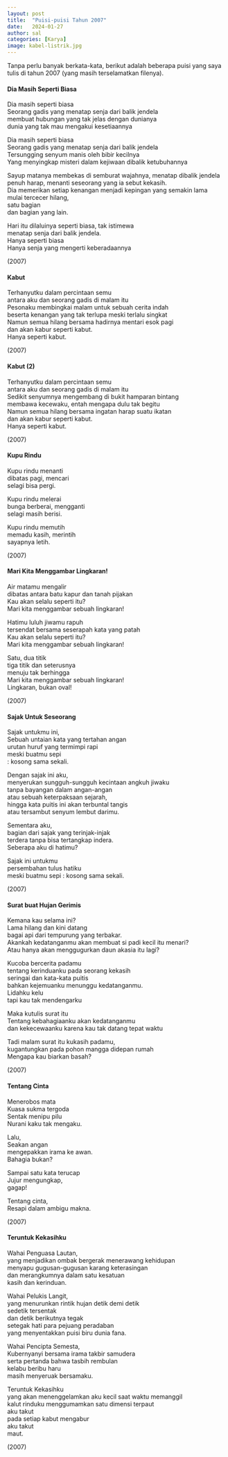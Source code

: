 ```yaml
---
layout: post
title:  "Puisi-puisi Tahun 2007"
date:   2024-01-27
author: sal
categories: [Karya]
image: kabel-listrik.jpg
---
```


<p class="intro"><span class="dropcap">T</span>anpa perlu banyak berkata-kata, berikut adalah beberapa puisi yang saya tulis di tahun 2007 (yang masih terselamatkan filenya).</p>

#### Dia Masih Seperti Biasa

Dia masih seperti biasa                  
Seorang gadis yang menatap senja dari balik jendela            
membuat hubungan yang tak jelas dengan dunianya       
dunia yang tak mau mengakui kesetiaannya       

Dia masih seperti biasa       
Seorang gadis yang menatap senja dari balik jendela       
Tersungging senyum manis oleh bibir kecilnya       
Yang menyingkap misteri dalam kejiwaan dibalik ketubuhannya       

Sayup matanya membekas di semburat wajahnya, menatap dibalik jendela       
penuh harap, menanti seseorang yang ia sebut kekasih.       
Dia memerikan setiap kenangan menjadi kepingan yang semakin lama       
                                          mulai tercecer hilang,       
satu bagian       
dan bagian yang lain.       

Hari itu dilaluinya seperti biasa, tak istimewa       
menatap senja dari balik jendela.       
Hanya seperti biasa       
Hanya senja yang mengerti keberadaannya       

(2007)       

#### Kabut

Terhanyutku dalam percintaan semu       
antara aku dan seorang gadis di malam itu       
Pesonaku membingkai malam untuk sebuah cerita indah       
beserta kenangan yang tak terlupa meski terlalu singkat       
Namun semua hilang bersama hadirnya mentari esok pagi       
dan akan kabur seperti kabut.       
Hanya seperti kabut.       

(2007)

#### Kabut (2)

Terhanyutku dalam percintaan semu       
antara aku dan seorang gadis di malam itu       
Sedikit senyumnya mengembang di bukit hamparan bintang        
membawa kecewaku, entah mengapa dulu tak begitu       
Namun semua hilang bersama ingatan harap suatu ikatan       
dan akan kabur seperti kabut.       
Hanya seperti kabut.       

(2007)

#### Kupu Rindu

Kupu rindu menanti       
dibatas pagi, mencari       
selagi bisa pergi.       

Kupu rindu melerai       
bunga berberai, mengganti       
selagi masih berisi.       

Kupu rindu memutih       
memadu kasih, merintih       
sayapnya letih.       

(2007)

#### Mari  Kita Menggambar Lingkaran!

Air matamu mengalir       
dibatas antara batu kapur dan tanah pijakan       
Kau akan selalu seperti itu?       
Mari kita menggambar sebuah lingkaran!       

Hatimu luluh jiwamu rapuh       
tersendat bersama seserapah kata yang patah       
Kau akan selalu seperti itu?       
Mari kita menggambar sebuah lingkaran!        

Satu, dua titik       
tiga titik dan seterusnya        
menuju tak berhingga       
Mari kita menggambar sebuah lingkaran!       
Lingkaran, bukan oval!       

(2007)

#### Sajak Untuk Seseorang

Sajak untukmu ini,        
Sebuah untaian kata yang tertahan angan       
         urutan huruf yang termimpi rapi       
meski buatmu sepi       
: kosong sama sekali.       

Dengan sajak ini aku,       
menyerukan sungguh-sungguh kecintaan angkuh jiwaku       
tanpa bayangan dalam angan-angan       
atau sebuah keterpaksaan sejarah,       
hingga kata puitis ini akan terbuntal tangis       
atau tersambut senyum lembut darimu.        

Sementara aku,       
bagian dari sajak yang terinjak-injak       
terdera tanpa bisa tertangkap indera.      
Seberapa aku di hatimu?        

Sajak ini untukmu         
persembahan tulus hatiku       
meski buatmu sepi : kosong sama sekali.         

(2007)

#### Surat buat Hujan Gerimis

Kemana kau selama ini?         
Lama hilang dan kini datang       
bagai api dari tempurung yang terbakar.        
Akankah kedatanganmu akan membuat si padi kecil itu menari?       
Atau hanya akan menggugurkan daun akasia itu lagi?       

Kucoba bercerita padamu       
tentang kerinduanku pada seorang kekasih        
seringai dan kata-kata puitis       
bahkan kejemuanku menunggu kedatanganmu.        
Lidahku kelu        
tapi kau tak mendengarku          

Maka kutulis surat itu          
Tentang kebahagiaanku akan kedatanganmu       
dan kekecewaanku karena kau tak datang tepat waktu        

Tadi malam surat itu kukasih padamu,         
kugantungkan pada pohon mangga didepan rumah          
Mengapa kau biarkan basah?        

(2007)

#### Tentang Cinta  

Menerobos mata       
Kuasa sukma tergoda         
Sentak menipu pilu        
Nurani kaku tak mengaku.         

Lalu,          
Seakan angan        
mengepakkan irama ke awan.       
Bahagia bukan?        

Sampai satu kata terucap         
Jujur mengungkap,         
gagap!       

Tentang cinta,       
Resapi dalam ambigu makna.        

(2007)

#### Teruntuk Kekasihku

Wahai Penguasa Lautan,       
yang menjadikan ombak bergerak menerawang kehidupan       
menyapu gugusan-gugusan karang keterasingan       
dan merangkumnya dalam satu kesatuan        
kasih dan kerinduan.        

Wahai Pelukis Langit,         
yang menurunkan rintik hujan detik demi detik         
sedetik tersentak       
dan detik berikutnya tegak        
setegak hati para pejuang peradaban       
yang menyentakkan puisi biru dunia fana.       

Wahai Pencipta Semesta,          
Kubernyanyi bersama irama takbir samudera       
serta pertanda bahwa tasbih rembulan       
kelabu beribu haru        
masih menyeruak bersamaku.      

Teruntuk Kekasihku       
yang akan menenggelamkan aku kecil saat waktu memanggil       
kalut rinduku menggumamkan satu dimensi terpaut        
aku takut      
pada setiap kabut mengabur      
aku takut      
maut.       

(2007)
